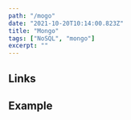 ```yaml
---
path: "/mogo"
date: "2021-10-20T10:14:00.823Z"
title: "Mongo"
tags: ["NoSQL", "mongo"]
excerpt: ""
---
```


## Links

## Example

